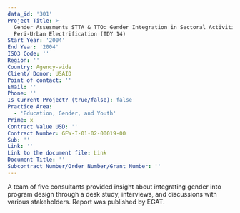 ```yaml
---
data_id: '301'
Project Title: >-
  Gender Assesments STTA & TTO: Gender Integration in Sectoral Activities:
  Peri-Urban Electrification (TDY 14)
Start Year: '2004'
End Year: '2004'
ISO3 Code: ''
Region: ''
Country: Agency-wide
Client/ Donor: USAID
Point of contact: ''
Email: ''
Phone: ''
Is Current Project? (true/false): false
Practice Area:
  - 'Education, Gender, and Youth'
Prime: x
Contract Value USD: ''
Contract Number: GEW-I-01-02-00019-00
Sub: ''
Link: ''
Link to the document file: Link
Document Title: ''
Subcontract Number/Order Number/Grant Number: ''
---
```


A team of five consultants provided insight about integrating gender into program design through a desk study, interviews, and discussions with various stakeholders. Report was published by EGAT.